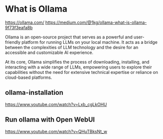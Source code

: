 # What is Ollama

https://ollama.com/
https://medium.com/@1kg/ollama-what-is-ollama-9f73f3eafa8b

Ollama is an open-source project that serves as a powerful and user-friendly platform for running LLMs on your local machine. It acts as a bridge between the complexities of LLM technology and the desire for an accessible and customizable AI experience.

At its core, Ollama simplifies the process of downloading, installing, and interacting with a wide range of LLMs, empowering users to explore their capabilities without the need for extensive technical expertise or reliance on cloud-based platforms.

## ollama-installation

https://www.youtube.com/watch?v=Lxb_cgLkOHU


## Run ollama with Open WebUI
https://www.youtube.com/watch?v=QHuTBksNt_w
